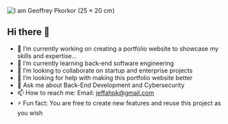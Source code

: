 ![I am Geoffrey Pkorkor (25 × 20 cm)](https://github.com/user-attachments/assets/dbbfa3f8-5b46-43ae-84dd-268ca8c51520)




## Hi there 👋

<!--
**devSec-Jeff/devsec-jeff** is a ✨ _special_ ✨ repository because its `README.md` (this file) appears on your GitHub profile.
-->

- 🔭 I’m currently working on creating a portfolio website to showcase my skills and expertise...
- 🌱 I’m currently learning back-end software engineering
- 👯 I’m looking to collaborate on startup and enterprise projects
- 🤔 I’m looking for help with making this portfolio website better
- 💬 Ask me about Back-End Development and Cybersecurity
- 📫 How to reach me: Email: jeffahpk@gmail.com
- ⚡ Fun fact: You are free to create new features and reuse this project as you wish

